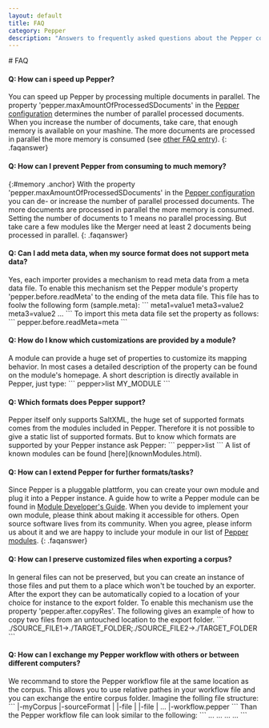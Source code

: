 ```yaml
---
layout: default
title: FAQ
category: Pepper
description: "Answers to frequently asked questions about the Pepper conversion framework."
---
```


<div class="page-header">
# FAQ
</div>


#### Q: How can i speed up Pepper?
You can speed up Pepper by processing multiple documents in parallel. The property 'pepper.maxAmountOfProcessedSDocuments' in the [Pepper configuration](./userGuide.html#configurtion) determines the number of parallel processed documents. When you increase the number of documents, take care, that enough memory is available on your mashine. The more documents are processed in parallel the more memory is consumed (see [other FAQ entry](#memory)).
{: .faqanswer}


#### Q: How can I prevent Pepper from consuming to much memory?
{:#memory .anchor}
With the property 'pepper.maxAmountOfProcessedSDocuments' in the <a href="./userGuide.html#configurtion">Pepper configuration</a> you can de- or increase the number of parallel processed documents. The more documents are processed in parallel the more memory is consumed. Setting the number of documents to 1 means no parallel processing. But take care a few modules like the Merger need at least 2 documents being processed in parallel.
{: .faqanswer}

#### Q: Can I add meta data, when my source format does not support meta data?
<div class="faqanswer">
Yes, each importer provides a mechanism to read meta data from a meta data file. To enable this mechanism set the Pepper module's property 'pepper.before.readMeta' to the ending of the meta data file. This file has to foolw the following form (sample.meta):
```
meta1=value1
meta3=value2
meta3=value2
...
```
To import this meta data file set the property as follows:
```
pepper.before.readMeta=meta
```
</div>


#### Q: How do I know which customizations are provided by a module?
<div class="faqanswer">
A module can provide a huge set of properties to customize its mapping behavior. In most cases a detailed description of the property can be found on the module's homepage. A short description is directly available in Pepper, just type:
```
pepper>list MY_MODULE
```
</div>

#### Q: Which formats does Pepper support?
<div class="faqanswer">
Pepper itself only supports SaltXML, the huge set of supported formats comes from the modules included in Pepper. Therefore it is not possible to give a static list of supported formats. But to know which formats are supported by your Pepper instance ask Pepper:
```
pepper>list
```
A list of known modules can be found [here](knownModules.html).
</div>

#### Q: How can I extend Pepper for further formats/tasks?

Since Pepper is a pluggable plattform, you can create your own module and plug it into a Pepper instance. A guide how to write a Pepper module can be found in [Module Developer's Guide]({{site.pepper_doc_moduleDev}}). When you devide to implement your own module, please think about making it accessible for others. Open source software lives from its community. When you agree, please inform us about it and we are happy to include your module in our list of [Pepper modules](knownModules.html).
{: .faqanswer}

#### Q: How can I preserve customized files when exporting a corpus?
<div class="faqanswer">
In general files can not be preserved, but you can create an instance of those files and put them to a place which won't be touched by an exporter. After the export they can be automatically copied to a location of your choice for instance to the export folder. To enable this mechanism use the property 'pepper.after.copyRes'. The following gives an example of how to copy two files from an untouched location to the export folder.
```
<property key="pepper.after.copyRes">./SOURCE_FILE1->./TARGET_FOLDER;./SOURCE_FILE2->./TARGET_FOLDER</property>
```
</div>


#### Q: How can I exchange my Pepper workflow with others or between different computers?
<div class="faqanswer">
We recommand to store the Pepper workflow file at the same location as the corpus. This allows you to use relative pathes in your workflow file and you can exchange the entire corpus folder. Imagine the folling file structure:
```
|-myCorpus
|-sourceFormat
|  |-file
|  |-file
|  ...
|-workflow.pepper  
```
Than the Pepper workflow file can look similar to the following:
```
...
<importer formatName="FORMAT_NAME" formatVersion="FORMAT_VERSION" path="./sourceFormat">
...
</importer>
...
<exporter name="EXPORTER_NAME" path="targetFormat">
...
</exporter>
```
</div>
